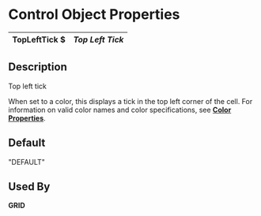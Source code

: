 # Control Object Properties

**TopLeftTick $** |  **_Top Left Tick_**  
---|---  
  
## Description

Top left tick

When set to a color, this displays a tick in the top left corner of the cell. For information on valid color names and color specifications, see **[Color Properties](../control_object_properties/colour_properties.md)**.

## Default

"DEFAULT"

## Used By

**GRID**
